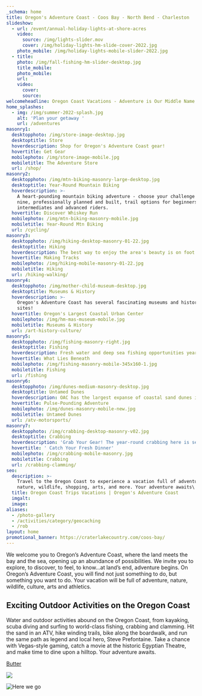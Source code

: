 ```yaml
---
_schema: home
title: Oregon's Adventure Coast - Coos Bay - North Bend - Charleston
slideshow:
  - url: /event/annual-holiday-lights-at-shore-acres
    video:
      source: /img/lights-slider.mov
      cover: /img/holiday-lights-hm-slide-cover-2022.jpg
    photo_mobile: /img/holiday-lights-mobile-slider-2022.jpg
  - title:
    photo: /img/fall-fishing-hm-slider-desktop.jpg
    title_mobile:
    photo_mobile:
    url:
    video:
      cover:
      source:
welcomeheadline: Oregon Coast Vacations - Adventure is Our Middle Name
home_splashes:
  - img: /img/summer-2022-splash.jpg
    alt: 'Plan your getaway '
    url: /adventures
masonry1:
  desktopphoto: /img/store-image-desktop.jpg
  desktoptitle: Store
  hoverdescription: Shop for Oregon's Adventure Coast gear!
  hovertitle: Get Gear
  mobilephoto: /img/store-image-mobile.jpg
  mobiletitle: The Adventure Store
  url: /shop/
masonry2:
  desktopphoto: /img/mtn-biking-masonry-large-desktop.jpg
  desktoptitle: Year-Round Mountain Biking
  hoverdescription: >-
    A heart-pounding mountain biking adventure - choose your challenge from
    nine, professionally planned and built, trail options for beginners,
    intermediates and advanced riders.
  hovertitle: Discover Whiskey Run
  mobilephoto: /img/mtn-biking-masonry-mobile.jpg
  mobiletitle: Year-Round Mtn Biking
  url: /cycling/
masonry3:
  desktopphoto: /img/hiking-desktop-masonry-01-22.jpg
  desktoptitle: Hiking
  hoverdescription: The best way to enjoy the area's beauty is on foot.
  hovertitle: Making Tracks
  mobilephoto: /img/hiking-mobile-masonry-01-22.jpg
  mobiletitle: Hiking
  url: /hiking-walking/
masonry4:
  desktopphoto: /img/mother-child-museum-desktop.jpg
  desktoptitle: Museums & History
  hoverdescription: >-
    Oregon's Adventure Coast has several fascinating museums and historical
    sites! 
  hovertitle: Oregon's Largest Coastal Urban Center
  mobilephoto: /img/hm-mas-museum-mobile.jpg
  mobiletitle: Museums & History
  url: /art-history-culture/
masonry5:
  desktopphoto: /img/fishing-masonry-right.jpg
  desktoptitle: Fishing
  hoverdescription: Fresh water and deep sea fishing opportunities year 'round.
  hovertitle: What Lies Beneath
  mobilephoto: /img/fishing-masonry-mobile-345x160-1.jpg
  mobiletitle: Fishing
  url: /fishing
masonry6:
  desktopphoto: /img/dunes-medium-masonry-desktop.jpg
  desktoptitle: Untamed Dunes
  hoverdescription: OAC has the largest expanse of coastal sand dunes in North America.
  hovertitle: Pulse-Pounding Adventure
  mobilephoto: /img/dunes-masonry-mobile-new.jpg
  mobiletitle: Untamed Dunes
  url: /atv-motorsports/
masonry7:
  desktopphoto: /img/crabbing-desktop-masonry-v02.jpg
  desktoptitle: Crabbing
  hoverdescription: 'Grab Your Gear! The year-round crabbing here is second to none.  '
  hovertitle: ' Catch Your Fresh Dinner'
  mobilephoto: /img/crabbing-mobile-masonry.jpg
  mobiletitle: Crabbing
  url: /crabbing-clamming/
seo:
  description: >-
    Travel to the Oregon Coast to experience a vacation full of adventure,
    nature, wildlife, shopping, arts, and more. Your adventure awaits\!
  title: Oregon Coast Trips Vacations | Oregon's Adventure Coast
  imgalt:
  image:
aliases:
  - /photo-gallery
  - /activities/category/geocaching
  - /rob
layout: home
promotional_banner: https://craterlakecountry.com/coos-bay/
---
```

We welcome you to Oregon’s Adventure Coast, where the land meets the bay and the sea, opening up an abundance of possibilities. We invite you to explore, to discover, to feel, to know…at land’s end, adventure begins. On Oregon’s Adventure Coast, you will find not just something to do, but something you want to do. Your vacation will be full of adventure, nature, wildlife, culture, arts and athletics.

## Exciting Outdoor Activities on the Oregon Coast

Water and outdoor activities abound on the Oregon Coast, from kayaking, scuba diving and surfing to world-class fishing, crabbing and clamming. Hit the sand in an ATV, hike winding trails, bike along the boardwalk, and run the same path as legend and local hero, Steve Prefontaine. Take a chance with Vegas-style gaming, catch a movie at the historic Egyptian Theatre, and make time to dine upon a hilltop. Your adventure awaits.

[Butter](/event/annual-holiday-lights-at-shore-acres/)

![](/img/02-16-18-spring-whale-watch.jpg)

![Here we go](/img/05-18-18-adventure-kayak-tour.jpg "Something")